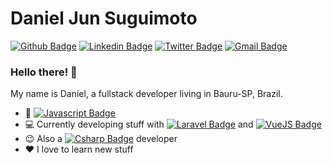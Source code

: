 # Daniel Jun Suguimoto

[![Github Badge](https://img.shields.io/badge/-Github-000?style=flat-square&logo=Github&logoColor=white&link=https://github.com/danielsuguimoto)](https://github.com/danielsuguimoto)
[![Linkedin Badge](https://img.shields.io/badge/-LinkedIn-blue?style=flat-square&logo=Linkedin&logoColor=white&link=https://www.linkedin.com/in/danielsuguimoto/)](https://www.linkedin.com/in/danielsuguimoto/)
[![Twitter Badge](https://img.shields.io/badge/-Twitter-1ca0f1?style=flat-square&labelColor=1ca0f1&logo=twitter&logoColor=white&link=https://twitter.com/djsuguimoto)](https://twitter.com/djsuguimoto)
[![Gmail Badge](https://img.shields.io/badge/-Gmail-c14438?style=flat-square&logo=Gmail&logoColor=white&link=mailto:danielsuguimoto@gmail.com)](mailto:danielsuguimoto@gmail.com)

### Hello there! 👋

My name is Daniel, a fullstack developer living in Bauru-SP, Brazil.

- :yellow_heart: [![Javascript Badge](https://img.shields.io/badge/-F7DF1E?style=flat-square&logo=javascript&logoColor=black&link=https://laravel.com)](https://laravel.com)
- :computer: Currently developing stuff with [![Laravel Badge](https://img.shields.io/badge/Laravel-c14438?style=flat-square&logo=Laravel&logoColor=white&link=https://laravel.com)](https://laravel.com) and [![VueJS Badge](https://img.shields.io/badge/-VueJS-4fc08d?style=flat-square&logo=Vue.js&logoColor=white&link=https://vuejs.org)](https://vuejs.org)
- :wink: Also a [![Csharp Badge](https://img.shields.io/badge/-.NET-239120?style=flat-square&logo=c-sharp&logoColor=white&link=https://dotnet.microsoft.com)](https://dotnet.microsoft.com) developer
- :heart: I love to learn new stuff
